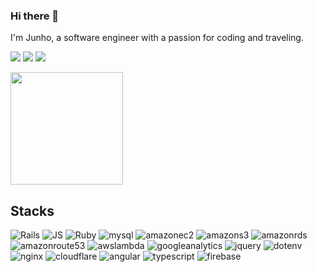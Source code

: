 ### Hi there 👋

I'm Junho, a software engineer with a passion for coding and traveling.

<a href="mailto:enffl95@icloud.com"><img src="https://img.shields.io/badge/Gmail-d14836?style=flat-square&logo=Gmail&logoColor=white&link=enffl95@icloud.com"/></a>
<a href="https://kyurasi.tistory.com/"><img src="https://img.shields.io/badge/Tistory-000000?style=flat-square&logo=Tistory&logoColor=white"/></a>
<a href="https://www.linkedin.com/in/junho-yoon-junmannn-kyurasi/"><img src="https://img.shields.io/badge/Linkedin-A66C2?style=flat-square&logo=Linkedin&logoColor=white"/></a>


<a href="https://github.com/imysh578"><img align="center" style="height:180px" src="https://github-readme-stats.vercel.app/api/top-langs/?username=JunhoYoon95&layout=compact&theme=nord&hide_border=true" /></a> 

## Stacks
![Rails](https://img.shields.io/badge/rubyonrails-D30001?style=for-the-badge&logo=rubyonrails&logoColor=white)
![JS](https://img.shields.io/badge/javascript-yellow?style=for-the-badge&logo=javascript&logoColor=white)
![Ruby](https://img.shields.io/badge/ruby-CC342D?style=for-the-badge&logo=ruby&logoColor=white)
![mysql](https://img.shields.io/badge/mysql-4479A1?style=for-the-badge&logo=mysql&logoColor=white)
![amazonec2](https://img.shields.io/badge/amazonec2-FF9900?style=for-the-badge&logo=amazonec2&logoColor=white)
![amazons3](https://img.shields.io/badge/amazons3-569A31?style=for-the-badge&logo=amazons3&logoColor=white)
![amazonrds](https://img.shields.io/badge/amazonrds-527FFF?style=for-the-badge&logo=amazonrds&logoColor=white)
![amazonroute53](https://img.shields.io/badge/amazonroute53-8C4FFF?style=for-the-badge&logo=amazonroute53&logoColor=white)
![awslambda](https://img.shields.io/badge/awslambda-FF9900?style=for-the-badge&logo=awslambda&logoColor=white)
![googleanalytics](https://img.shields.io/badge/googleanalytics-E37400?style=for-the-badge&logo=googleanalytics&logoColor=white)
![jquery](https://img.shields.io/badge/jquery-0769AD?style=for-the-badge&logo=jquery&logoColor=white)
![dotenv](https://img.shields.io/badge/dotenv-FFB000?style=for-the-badge&logo=dotenv&logoColor=white)
![nginx](https://img.shields.io/badge/nginx-009639?style=for-the-badge&logo=nginx&logoColor=white)
![cloudflare](https://img.shields.io/badge/cloudflare-F38020?style=for-the-badge&logo=cloudflare&logoColor=white)
![angular](https://img.shields.io/badge/angular-B5314C?style=for-the-badge&logo=angular&logoColor=white)
![typescript](https://img.shields.io/badge/typescript-3178C6?style=for-the-badge&logo=typescript&logoColor=white)
![firebase](https://img.shields.io/badge/firebase-F07A5B?style=for-the-badge&logo=firebase&logoColor=white)
